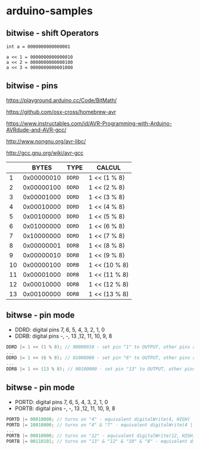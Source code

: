 # arduino-samples

## bitwise - shift Operators

```
int a = 0000000000000001

a << 1 = 0000000000000010
a << 2 = 0000000000000100
a << 3 = 0000000000001000
```

## bitwise - pins

https://playground.arduino.cc/Code/BitMath/

https://github.com/osx-cross/homebrew-avr

https://www.instructables.com/id/AVR-Programming-with-Arduino-AVRdude-and-AVR-gcc/

http://www.nongnu.org/avr-libc/

http://gcc.gnu.org/wiki/avr-gcc

|     | BYTES      | TYPE   | CALCUL        |
| --- | ---------- | ------ | ------------- |
| 1   | 0x00000010 | `DDRD` | 1 << (1 % 8)  |
| 2   | 0x00000100 | `DDRD` | 1 << (2 % 8)  |
| 3   | 0x00001000 | `DDRD` | 1 << (3 % 8)  |
| 4   | 0x00010000 | `DDRD` | 1 << (4 % 8)  |
| 5   | 0x00100000 | `DDRD` | 1 << (5 % 8)  |
| 6   | 0x01000000 | `DDRD` | 1 << (6 % 8)  |
| 7   | 0x10000000 | `DDRD` | 1 << (7 % 8)  |
| 8   | 0x00000001 | `DDRB` | 1 << (8 % 8)  |
| 9   | 0x00000010 | `DDRB` | 1 << (9 % 8)  |
| 10  | 0x00000100 | `DDRB` | 1 << (10 % 8) |
| 11  | 0x00001000 | `DDRB` | 1 << (11 % 8) |
| 12  | 0x00010000 | `DDRB` | 1 << (12 % 8) |
| 13  | 0x00100000 | `DDRB` | 1 << (13 % 8) |

## bitwse - pin mode

- DDRD: digital pins 7, 6, 5, 4, 3, 2, 1, 0
- DDRB: digital pins -, -, 13 ,12, 11, 10, 9, 8

```c
DDRD |= 1 << (1 % 8); // 00000010 - set pin "1" to OUTPUT, other pins are INPUT
...
DDRD |= 1 << (6 % 8); // 01000000 - set pin "6" to OUTPUT, other pins are INPUT
...
DDRB |= 1 << (13 % 8); // 00100000 - set pin "13" to OUTPUT, other pins are INPUT
```

## bitwse - pin mode

- PORTD: digital pins 7, 6, 5, 4, 3, 2, 1, 0
- PORTB: digital pins -, -, 13 ,12, 11, 10, 9, 8

```c
PORTD |= 00010000; // turns on "4" - equivalent digitalWrite(4, HIGH)
PORTD |= 10010000; // turns on "4" & "7" - equivalent digitalWrite(4 | 7, HIGH)
...
PORTB |= 00010000; // turns on "12" - equivalent digitalWrite(12, HIGH)
PORTB |= 00110101; // turns on "13" & "12" & "10" & "8" - equivalent digitalWrite(13 | 12 | 10 | 8, HIGH)
```
